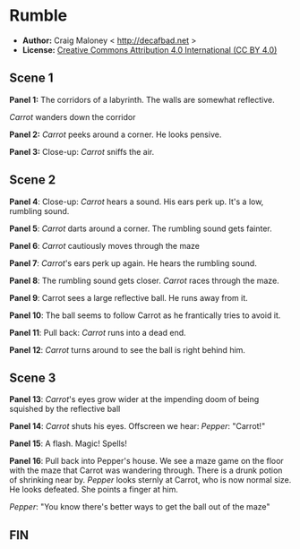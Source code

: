 Rumble
======

* **Author:** Craig Maloney < http://decafbad.net >
* **License:** [Creative Commons Attribution 4.0 International (CC BY 4.0)](https://creativecommons.org/licenses/by/4.0/)

## Scene 1

**Panel 1:** The corridors of a labyrinth. The walls are somewhat reflective.

_Carrot_ wanders down the corridor

**Panel 2:** _Carrot_ peeks around a corner. He looks pensive.

**Panel 3:** Close-up: _Carrot_ sniffs the air.

## Scene 2

**Panel 4**: Close-up: _Carrot_ hears a sound. His ears perk up. It's a low, rumbling sound.

**Panel 5**: _Carrot_ darts around a corner. The rumbling sound gets fainter.

**Panel 6**: _Carrot_ cautiously moves through the maze

**Panel 7**: _Carrot_'s ears perk up again. He hears the rumbling sound.

**Panel 8**: The rumbling sound gets closer. _Carrot_ races through the maze.

**Panel 9**: Carrot sees a large reflective ball. He runs away from it.

**Panel 10**: The ball seems to follow Carrot as he frantically tries to avoid it.

**Panel 11**: Pull back: _Carrot_ runs into a dead end.

**Panel 12**: _Carrot_ turns around to see the ball is right behind him.

## Scene 3

**Panel 13**: _Carrot_'s eyes grow wider at the impending doom of being squished by the reflective ball

**Panel 14**: _Carrot_ shuts his eyes. Offscreen we hear:
  _Pepper_: "Carrot!"

**Panel 15**: A flash. Magic! Spells!

**Panel 16**: Pull back into Pepper's house. We see a maze game on the floor with the maze that Carrot was wandering through. There is a drunk potion of shrinking near by. _Pepper_ looks sternly at Carrot, who is now normal size. He looks defeated. She points a finger at him.

  _Pepper_: "You know there's better ways to get the ball out of the maze"

## FIN
